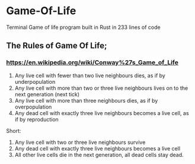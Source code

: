 # Game-Of-Life
Terminal Game of life program built in Rust
in 233 lines of code

## The Rules of Game Of Life;
### https://en.wikipedia.org/wiki/Conway%27s_Game_of_Life

1. Any live cell with fewer than two live neighbours dies, as if by underpopulation
2. Any live cell with more than two or three live neighbours lives on to the next generation (next tick)
3. Any live cell with more than three neighbours dies, as if by overpopulation
4. Any dead cell with exactly three live neighbours becomes a live cell, as if by reproduction

Short:

1. Any live cell with two or three live neighbours survive
2. Any dead cell with exactly three live neighbours becomes a live cell
3. All other live cells die in the next generation, all dead cells stay dead.
